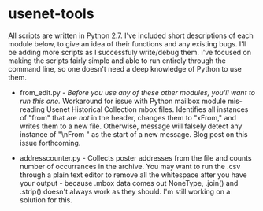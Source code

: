 # usenet-tools
All scripts are written in Python 2.7. I've included short descriptions of each module below, to give an idea of their functions and any existing bugs. I'll be adding more scripts as I successfuly write/debug them. I've focused on making the scripts fairly simple and able to run entirely through the command line, so one doesn't need a deep knowledge of Python to use them.

* from_edit.py - *Before you use any of these other modules, you'll want to run this one.* Workaround for issue with Python mailbox module mis-reading Usenet Historical Collection mbox files. Identifies all instances of "from" that are *not* in the header, changes them to "xFrom," and writes them to a new file. Otherwise, message will falsely detect any instance of "\nFrom " as the start of a new message. Blog post on this issue forthcoming.

* addresscounter.py - Collects poster addresses from the file and counts number of occurrances in the archive. You may want to run the .csv through a plain text editor to remove all the whitespace after you have your output - because .mbox data comes out NoneType, .join() and .strip() doesn't always work as they should. I'm still working on a solution for this.
